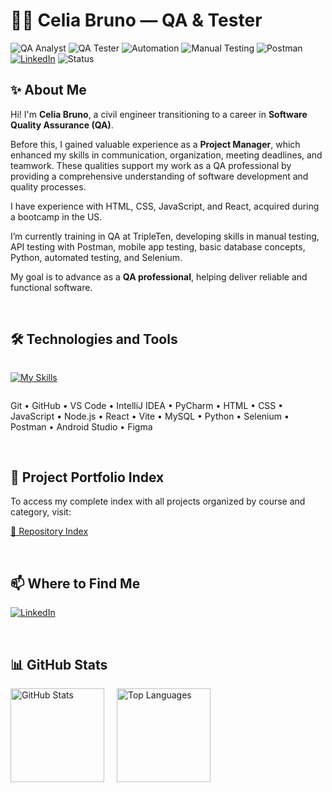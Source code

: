 # 👩‍💻 Celia Bruno — QA & Tester

![QA Analyst](https://img.shields.io/badge/QA-Analyst-blue)
![QA Tester](https://img.shields.io/badge/QA-Tester-blue)
![Automation](https://img.shields.io/badge/Automated_Testing-Selenium%20%7C%20Python-green)
![Manual Testing](https://img.shields.io/badge/Manual_Testing-functional-lightgrey)
![Postman](https://img.shields.io/badge/API_Testing-Postman-orange?logo=postman&logoColor=white)
[![LinkedIn](https://img.shields.io/badge/LinkedIn-Profile-0077B5?logo=linkedin&logoColor=white)](https://www.linkedin.com/in/celia-paiva/)
![Status](https://img.shields.io/badge/Always-Learning-009688)


## ✨ About Me

Hi! I'm **Celia Bruno**, a civil engineer transitioning to a career in **Software Quality Assurance (QA)**.

Before this, I gained valuable experience as a **Project Manager**, which enhanced my skills in communication, organization, meeting deadlines, and teamwork. These qualities support my work as a QA professional by providing a comprehensive understanding of software development and quality processes.

I have experience with HTML, CSS, JavaScript, and React, acquired during a bootcamp in the US.

I’m currently training in QA at TripleTen, developing skills in manual testing, API testing with Postman, mobile app testing, basic database concepts, Python, automated testing, and Selenium.

My goal is to advance as a **QA professional**, helping deliver reliable and functional software.

<br>

## 🛠️ Technologies and Tools

<div style="display: flex; flex-wrap: wrap; justify-content: flex-start">

  [![My Skills](https://skillicons.dev/icons?i=git,github,vscode,idea,pycharm,html,css,js,nodejs,react,vite,mysql,py,selenium,postman,androidstudio,figma&theme=dark)](https://skillicons.dev)

</div>

Git • GitHub • VS Code • IntelliJ IDEA • PyCharm • HTML • CSS • JavaScript • Node.js • React • Vite • MySQL • Python • Selenium • Postman • Android Studio • Figma

<br>

## 📁 Project Portfolio Index

To access my complete index with all projects organized by course and category, visit: 

[📂 Repository Index](https://github.com/celiapaivab/readme-indice)

<br>

## 📫 Where to Find Me

[![LinkedIn](https://img.shields.io/badge/LinkedIn-0077B5?style=for-the-badge&logo=linkedin&logoColor=white)](https://www.linkedin.com/in/celia-paiva/)

<br>

## 📊 GitHub Stats

<div style="display: flex; gap: 20px; flex-wrap: wrap; align-items: center;">

  <img src="https://github-readme-stats.vercel.app/api?username=celiapaivab&show_icons=true&theme=default&count_private=true" alt="GitHub Stats" height="150"/>

  <img src="https://github-readme-stats.vercel.app/api/top-langs/?username=celiapaivab&layout=compact&theme=default" alt="Top Languages" height="150"/>

</div>
